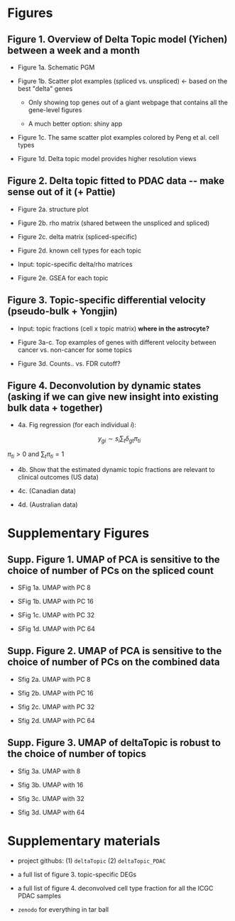 # Figures

## Figure 1. Overview of Delta Topic model (Yichen) between a week and a month

- Figure 1a. Schematic PGM

- Figure 1b. Scatter plot examples (spliced vs. unspliced) <- based on the best "delta" genes 

	- Only showing top genes out of a giant webpage that contains all the gene-level figures
	
	- A much better option: shiny app

- Figure 1c. The same scatter plot examples colored by Peng et al. cell types

- Figure 1d. Delta topic model provides higher resolution views

## Figure 2. Delta topic fitted to PDAC data -- make sense out of it (+ Pattie)

- Figure 2a. structure plot

- Figure 2b. rho matrix (shared between the unspliced and spliced)

- Figure 2c. delta matrix (spliced-specific)

- Figure 2d. known cell types for each topic

- Input: topic-specific delta/rho matrices

- Figure 2e. GSEA for each topic

## Figure 3. Topic-specific differential velocity (pseudo-bulk + Yongjin)

- Input: topic fractions (cell x topic matrix) **where in the astrocyte?**

- Figure 3a-c. Top examples of genes with different velocity between cancer vs. non-cancer for some topics

- Figure 3d. Counts.. vs. FDR cutoff?

## Figure 4. Deconvolution by dynamic states (asking if we can give new insight into existing bulk data + together)

- 4a. Fig regression (for each individual $i$):

$$y_{gi} \sim s_{i} \sum_{t} \delta_{gt} \pi_{ti}$$

$\pi_{ti}> 0$ and $\sum_{t} \pi_{ti} = 1$

- 4b. Show that the estimated dynamic topic fractions are relevant to clinical outcomes (US data)

- 4c. (Canadian data)

- 4d. (Australian data)


# Supplementary Figures

## Supp. Figure 1. UMAP of PCA is sensitive to the choice of number of PCs on the spliced count

- SFig 1a. UMAP with PC 8

- SFig 1b. UMAP with PC 16

- SFig 1c. UMAP with PC 32

- SFig 1d. UMAP with PC 64

## Supp. Figure 2. UMAP of PCA is sensitive to the choice of number of PCs on the combined data

- Sfig 2a. UMAP with PC 8

- Sfig 2b. UMAP with PC 16

- Sfig 2c. UMAP with PC 32

- Sfig 2d. UMAP with PC 64

## Supp. Figure 3. UMAP of deltaTopic is robust to the choice of number of topics

- Sfig 3a. UMAP with 8

- Sfig 3b. UMAP with 16

- Sfig 3c. UMAP with 32

- Sfig 3d. UMAP with 64


# Supplementary materials

- project githubs: (1) `deltaTopic` (2) `deltaTopic_PDAC`

- a full list of figure 3. topic-specific DEGs

- a full list of figure 4. deconvolved cell type fraction for all the ICGC PDAC samples

- `zenodo` for everything in tar ball

